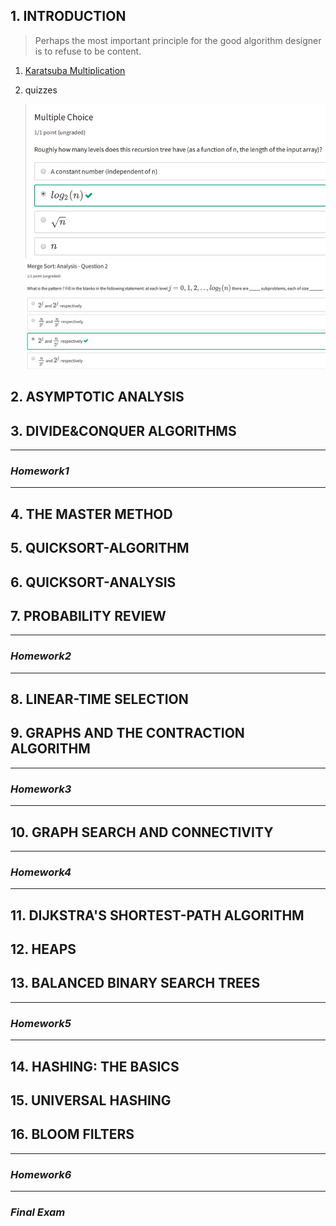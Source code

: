 ## 1. INTRODUCTION
>Perhaps the most important principle for the good algorithm designer is to refuse to be content.
1. [Karatsuba Multiplication](https://zh.wikipedia.org/wiki/Karatsuba%E7%AE%97%E6%B3%95)
2. quizzes

    ![1.1](./1_introduction/quizzes/1.1.png)
    ![1.2](./1_introduction/quizzes/1.2.png)
## 2. ASYMPTOTIC ANALYSIS
## 3. DIVIDE&CONQUER ALGORITHMS

* * *
### *Homework1*

* * *
## 4. THE MASTER METHOD
## 5. QUICKSORT-ALGORITHM
## 6. QUICKSORT-ANALYSIS
## 7. PROBABILITY REVIEW

* * *
### *Homework2*

* * *

## 8. LINEAR-TIME SELECTION
## 9. GRAPHS AND THE CONTRACTION ALGORITHM

* * *
### *Homework3*

* * *

## 10. GRAPH SEARCH AND CONNECTIVITY

* * *
### *Homework4*

* * *

## 11. DIJKSTRA'S SHORTEST-PATH ALGORITHM
## 12. HEAPS
## 13. BALANCED BINARY SEARCH TREES

* * *
### *Homework5*

* * *

## 14. HASHING: THE BASICS
## 15. UNIVERSAL HASHING
## 16. BLOOM FILTERS

* * *
### *Homework6*

* * *

### *Final Exam*